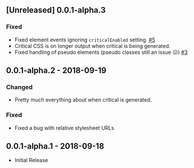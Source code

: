 ## [Unreleased] 0.0.1-alpha.3
### Fixed
- Fixed element events ignoring `criticalEnabled` setting. [#5]
- Critical CSS is on longer output when critical is being generated.
- Fixed handling of pseudo elements (pseudo classes still an issue ☹️) [#3]

[#3]: https://github.com/ethercreative/critical/issues/3
[#5]: https://github.com/ethercreative/critical/issues/5

## 0.0.1-alpha.2 - 2018-09-19
### Changed
- Pretty much everything about when critical is generated.

### Fixed
- Fixed a bug with relative stylesheet URLs

## 0.0.1-alpha.1 - 2018-09-18
- Initial Release
